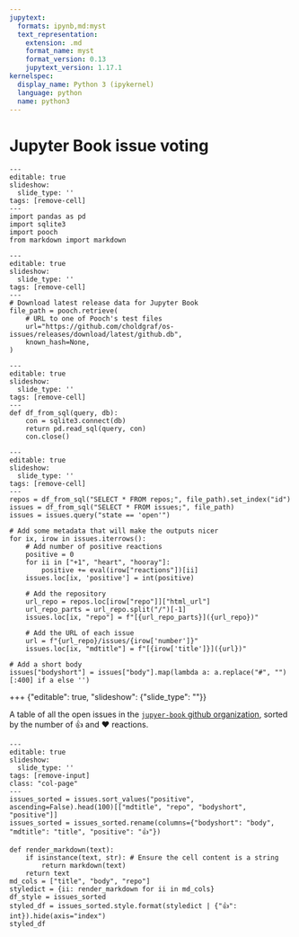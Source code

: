 ```yaml
---
jupytext:
  formats: ipynb,md:myst
  text_representation:
    extension: .md
    format_name: myst
    format_version: 0.13
    jupytext_version: 1.17.1
kernelspec:
  display_name: Python 3 (ipykernel)
  language: python
  name: python3
---
```


# Jupyter Book issue voting

```{code-cell} ipython3
---
editable: true
slideshow:
  slide_type: ''
tags: [remove-cell]
---
import pandas as pd
import sqlite3
import pooch
from markdown import markdown
```

```{code-cell} ipython3
---
editable: true
slideshow:
  slide_type: ''
tags: [remove-cell]
---
# Download latest release data for Jupyter Book
file_path = pooch.retrieve(
    # URL to one of Pooch's test files
    url="https://github.com/choldgraf/os-issues/releases/download/latest/github.db",
    known_hash=None,
)
```

```{code-cell} ipython3
---
editable: true
slideshow:
  slide_type: ''
tags: [remove-cell]
---
def df_from_sql(query, db):
    con = sqlite3.connect(db)
    return pd.read_sql(query, con)
    con.close()
```

```{code-cell} ipython3
---
editable: true
slideshow:
  slide_type: ''
tags: [remove-cell]
---
repos = df_from_sql("SELECT * FROM repos;", file_path).set_index("id")
issues = df_from_sql("SELECT * FROM issues;", file_path)
issues = issues.query("state == 'open'")

# Add some metadata that will make the outputs nicer
for ix, irow in issues.iterrows():
    # Add number of positive reactions
    positive = 0
    for ii in ["+1", "heart", "hooray"]:
        positive += eval(irow["reactions"])[ii]
    issues.loc[ix, 'positive'] = int(positive)

    # Add the repository
    url_repo = repos.loc[irow["repo"]]["html_url"]
    url_repo_parts = url_repo.split("/")[-1]
    issues.loc[ix, "repo"] = f"[{url_repo_parts}]({url_repo})"
    
    # Add the URL of each issue
    url = f"{url_repo}/issues/{irow['number']}"
    issues.loc[ix, "mdtitle"] = f"[{irow['title']}]({url})"

# Add a short body
issues["bodyshort"] = issues["body"].map(lambda a: a.replace("#", "")[:400] if a else '')
```

+++ {"editable": true, "slideshow": {"slide_type": ""}}

A table of all the open issues in the [`jupyer-book` github organization](https://github.com/jupyter-book), sorted by the number of 👍 and ❤️ reactions.

```{code-cell} ipython3
---
editable: true
slideshow:
  slide_type: ''
tags: [remove-input]
class: "col-page"
---
issues_sorted = issues.sort_values("positive", ascending=False).head(100)[["mdtitle", "repo", "bodyshort", "positive"]]
issues_sorted = issues_sorted.rename(columns={"bodyshort": "body", "mdtitle": "title", "positive": "👍"})

def render_markdown(text):
    if isinstance(text, str): # Ensure the cell content is a string
        return markdown(text)
    return text
md_cols = ["title", "body", "repo"]
styledict = {ii: render_markdown for ii in md_cols}
df_style = issues_sorted
styled_df = issues_sorted.style.format(styledict | {"👍": int}).hide(axis="index")
styled_df
```

```{code-cell} ipython3

```
